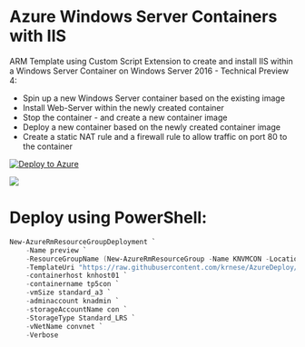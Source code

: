 # Azure Windows Server Containers with IIS
ARM Template using Custom Script Extension to create and install IIS within a Windows Server Container on Windows Server 2016 - Technical Preview 4:
- Spin up a new Windows Server container based on the existing image
- Install Web-Server within the newly created container
- Stop the container - and create a new container image
- Deploy a new container based on the newly created container image
- Create a static NAT rule and a firewall rule to allow traffic on port 80 to the container

[![Deploy to Azure](http://azuredeploy.net/deploybutton.png)](https://portal.azure.com/#create/Microsoft.Template/uri/https%3A%2F%2Fraw.githubusercontent.com%2Fkrnese%2Fazuredeploy%2Fmaster%2FAzureContainerWeb%2Fazuredeploy.json) 

<a href="http://armviz.io/#/?load=https://raw.githubusercontent.com/krnese/AzureDeploy/master/AzureContainerWeb/azuredeploy.json" target="_blank">
    <img src="http://armviz.io/visualizebutton.png"/>
</a>

# Deploy using PowerShell:
````powershell
New-AzureRmResourceGroupDeployment `
    -Name preview `
    -ResourceGroupName (New-AzureRmResourceGroup -Name KNVMCON -Location "west europe").ResourceGroupName `
    -TemplateUri "https://raw.githubusercontent.com/krnese/AzureDeploy/master/AzureContainerWeb/azuredeploy.json" `
    -containerhost knhost01 `
    -containername tp5con `
    -vmSize standard_a3 `
    -adminaccount knadmin `
    -storageAccountName con `
    -StorageType Standard_LRS `
    -vNetName convnet `
    -Verbose
````

